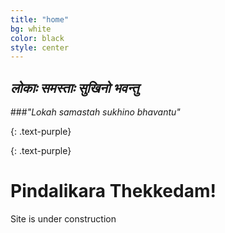 ```yaml
---
title: "home"
bg: white
color: black
style: center
---
```


## *लोकाः समस्ताः सुखिनो भवन्तु*

###*"Lokah samastah sukhino bhavantu"*

{: .text-purple}

<span class="fa-stack subtlecircle" style="font-size:100px; background:rgba(255,166,0,0.1)">
  <i class="fa fa-home fa-stack-2x text-white"></i>
<!--
  <i class="fa fa-home fa-stack-1x text-orange"></i>
-->
</span>

{: .text-purple}

# Pindalikara Thekkedam! 

<span id="forkongithub">
  <a class="bg-blue">
    Site is under construction 
  </a>
</span>
